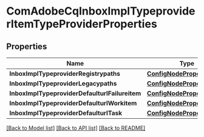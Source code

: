 # ComAdobeCqInboxImplTypeproviderItemTypeProviderProperties

## Properties
Name | Type | Description | Notes
------------ | ------------- | ------------- | -------------
**InboxImplTypeproviderRegistrypaths** | [**ConfigNodePropertyArray**](configNodePropertyArray.md) |  | [optional] 
**InboxImplTypeproviderLegacypaths** | [**ConfigNodePropertyArray**](configNodePropertyArray.md) |  | [optional] 
**InboxImplTypeproviderDefaulturlFailureitem** | [**ConfigNodePropertyString**](configNodePropertyString.md) |  | [optional] 
**InboxImplTypeproviderDefaulturlWorkitem** | [**ConfigNodePropertyString**](configNodePropertyString.md) |  | [optional] 
**InboxImplTypeproviderDefaulturlTask** | [**ConfigNodePropertyString**](configNodePropertyString.md) |  | [optional] 

[[Back to Model list]](../README.md#documentation-for-models) [[Back to API list]](../README.md#documentation-for-api-endpoints) [[Back to README]](../README.md)


